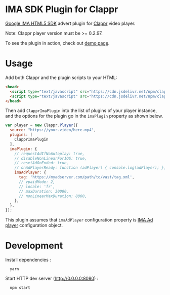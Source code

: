# IMA SDK Plugin for Clappr

[Google IMA HTML5 SDK](https://developers.google.com/interactive-media-ads/docs/sdks/html5/quickstart) advert plugin for [Clappr](https://github.com/clappr/clappr) video player.

Note: Clappr player version must be >= 0.2.97.

To see the plugin in action, check out [demo page](https://kslimani.github.io/clappr-ima-plugin/).

# Usage

Add both Clappr and the plugin scripts to your HTML:

```html
<head>
  <script type="text/javascript" src="https://cdn.jsdelivr.net/npm/clappr@latest/dist/clappr.min.js"></script>
  <script type="text/javascript" src="https://cdn.jsdelivr.net/npm/clappr-ima-plugin@latest/dist/clappr-ima-plugin.min.js"></script>
</head>
```

Then add `ClapprImaPlugin` into the list of plugins of your player instance, and the options for the plugin go in the `imaPlugin` property as shown below.

```javascript
var player = new Clappr.Player({
  source: "https://your.video/here.mp4",
  plugins: [
    ClapprImaPlugin
  ],
  imaPlugin: {
    // requestAdIfNoAutoplay: true,
    // disableNonLinearForIOS: true,
    // resetAdOnEnded: true,
    // onAdPlayerReady: function (adPlayer) { console.log(adPlayer); },
    imaAdPlayer: {
      tag: 'https://myadserver.com/path/to/vast/tag.xml',
      // vpaidMode: 2,
      // locale: 'fr',
      // maxDuration: 30000,
      // nonLinearMaxDuration: 8000,
    },
  },
});
```

This plugin assumes that `imaAdPlayer` configuration property is [IMA Ad player](https://github.com/kslimani/ima-ad-player) configuration object.

# Development

Install dependencies :

```shell
  yarn
```

Start HTTP dev server (http://0.0.0.0:8080) :

```shell
  npm start
```
